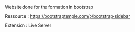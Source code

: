 Website done for the formation in bootstrap

Ressource : https://bootstraptemple.com/p/bootstrap-sidebar


Extension : Live Server